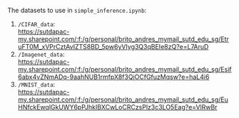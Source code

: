 The datasets to use in `simple_inference.ipynb`:
1. `/CIFAR_data`:  
   https://sutdapac-my.sharepoint.com/:f:/g/personal/brito_andres_mymail_sutd_edu_sg/EtruFT0M_xVPrCztAvIZTS8BD_5pw6yVIyg3Q3qBEIe8zQ?e=L7AruD
2. `/Imagenet_data`:  
   https://sutdapac-my.sharepoint.com/:f:/g/personal/brito_andres_mymail_sutd_edu_sg/Esif6abx4vZNmADq-9aahNUB1rmfpX8f3QjOCfGfuzMqsw?e=haL4i6
3. `/MNIST_data`:  
   https://sutdapac-my.sharepoint.com/:f:/g/personal/brito_andres_mymail_sutd_edu_sg/EuHNfckEwqlGkUWY6pPJhkIBXCwLoCRCzsPlz3c3LO5Eag?e=VlRwBr
